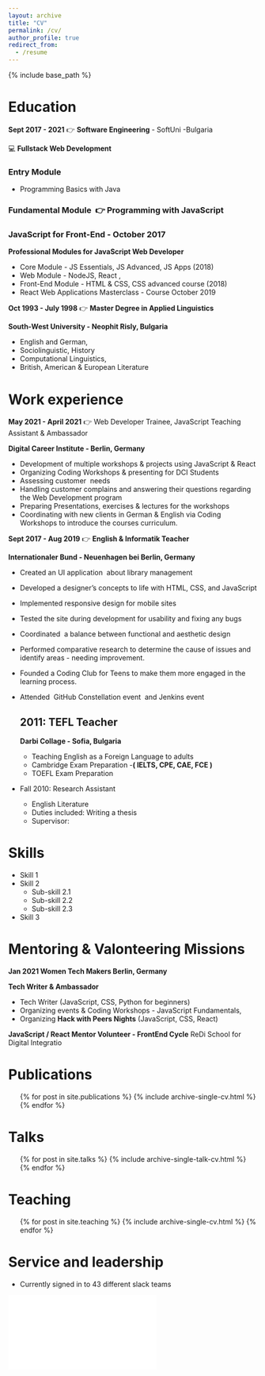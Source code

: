 ```yaml
---
layout: archive
title: "CV"
permalink: /cv/
author_profile: true
redirect_from:
  - /resume
---
```


{% include base_path %}

# Education

**Sept 2017 - 2021** 👉 **Software Engineering** - SoftUni -Bulgaria

💻 **Fullstack Web Development**

### Entry Module 

- Programming Basics with Java

### Fundamental Module  👉 Programming with JavaScript

### JavaScript for Front-End - October 2017

**Professional Modules for JavaScript Web Developer**

- Core Module - JS Essentials, JS Advanced, JS Apps (2018)
- Web Module - NodeJS, React ,
- Front-End Module - HTML & CSS, CSS advanced course (2018)
- React Web Applications Masterclass - Course October 2019

**Oct 1993 - July 1998** 👉 **Master Degree in Applied Linguistics**

**South-West University - Neophit Risly, Bulgaria**

- English and German,
- Sociolinguistic, History
- Computational Linguistics,
- British, American & European Literature

# Work experience

**May 2021 - April 2021** 👉 Web Developer Trainee, JavaScript Teaching Assistant & Ambassador

**Digital Career Institute - Berlin, Germany**

- Development of multiple workshops & projects using JavaScript & React
- Organizing Coding Workshops & presenting for DCI Students
- Assessing customer  needs
- Handling customer complains and answering their questions regarding the Web Development program
- Preparing Presentations, exercises & lectures for the workshops
- Coordinating with new clients in German & English via Coding Workshops to introduce the courses curriculum.

**Sept 2017 - Aug 2019** 👉 **English & Informatik Teacher**

**Internationaler Bund - Neuenhagen bei Berlin, Germany**

- Created an UI application  about library management
- Developed a designer’s concepts to life with HTML, CSS, and JavaScript
- Implemented responsive design for mobile sites
- Tested the site during development for usability and fixing any bugs
- Coordinated  a balance between functional and aesthetic design
- Performed comparative research to determine the cause of issues and identify areas - needing improvement.
- Founded a Coding Club for Teens to make them more engaged in the learning process.
- Attended  GitHub Constellation event  and Jenkins event

  ## 2011: **TEFL Teacher**

  **Darbi Collage - Sofia, Bulgaria**

  - Teaching English as a Foreign Language to adults
  - Cambridge Exam Preparation -**( IELTS, CPE, CAE, FCE )**
  - TOEFL Exam Preparation

- Fall 2010: Research Assistant
  - English Literature
  - Duties included: Writing a thesis
  - Supervisor:

# Skills

- Skill 1
- Skill 2
  - Sub-skill 2.1
  - Sub-skill 2.2
  - Sub-skill 2.3
- Skill 3

# Mentoring & Valonteering Missions

**Jan 2021 Women Tech Makers Berlin, Germany**

**Tech Writer & Ambassador**

- Tech Writer (JavaScript, CSS, Python for beginners)
- Organizing events & Coding Workshops - JavaScript Fundamentals,
- Organizing **Hack with Peers Nights** (JavaScript, CSS, React)

**JavaScript / React Mentor Volunteer - FrontEnd Cycle**
ReDi School for Digital Integratio

# Publications

  <ul>{% for post in site.publications %}
    {% include archive-single-cv.html %}
  {% endfor %}</ul>
  
Talks
======
  <ul>{% for post in site.talks %}
    {% include archive-single-talk-cv.html %}
  {% endfor %}</ul>
  
Teaching
======
  <ul>{% for post in site.teaching %}
    {% include archive-single-cv.html %}
  {% endfor %}</ul>
  
Service and leadership
======
* Currently signed in to 43 different slack teams

![irena_popova](resume_popova.pdf)
